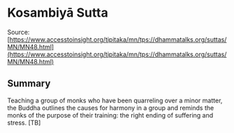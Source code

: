 # Kosambiyā Sutta

Source: [https://www.accesstoinsight.org/tipitaka/mn/tps://dhammatalks.org/suttas/MN/MN48.html](https://www.accesstoinsight.org/tipitaka/mn/tps://dhammatalks.org/suttas/MN/MN48.html)

## Summary
Teaching a group of monks who have been quarreling over a minor matter, the Buddha outlines the causes for harmony in a group and reminds the monks of the purpose of their training: the right ending of suffering and stress. [TB]